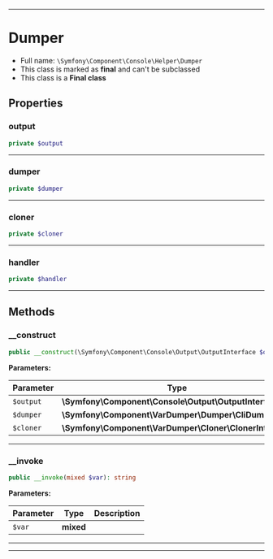 ***

# Dumper

* Full name: `\Symfony\Component\Console\Helper\Dumper`
* This class is marked as **final** and can't be subclassed
* This class is a **Final class**

## Properties

### output

```php
private $output
```

***

### dumper

```php
private $dumper
```

***

### cloner

```php
private $cloner
```

***

### handler

```php
private $handler
```

***

## Methods

### __construct

```php
public __construct(\Symfony\Component\Console\Output\OutputInterface $output, \Symfony\Component\VarDumper\Dumper\CliDumper $dumper = null, \Symfony\Component\VarDumper\Cloner\ClonerInterface $cloner = null): mixed
```

**Parameters:**

| Parameter | Type | Description |
|-----------|------|-------------|
| `$output` | **\Symfony\Component\Console\Output\OutputInterface** |  |
| `$dumper` | **\Symfony\Component\VarDumper\Dumper\CliDumper** |  |
| `$cloner` | **\Symfony\Component\VarDumper\Cloner\ClonerInterface** |  |

***

### __invoke

```php
public __invoke(mixed $var): string
```

**Parameters:**

| Parameter | Type | Description |
|-----------|------|-------------|
| `$var` | **mixed** |  |

***


***

